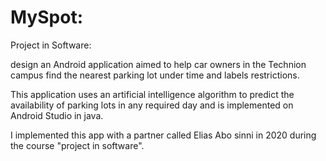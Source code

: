 # MySpot:

Project in Software: 

design an Android application aimed to help car owners in the Technion campus find the nearest parking lot under time and labels restrictions. 

This application uses an artificial intelligence algorithm to predict the availability of parking lots in any required day and is implemented on Android Studio in java.

I implemented this app with a partner called Elias Abo sinni in 2020 during the course "project in software".
